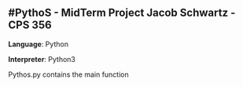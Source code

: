 #PythoS - MidTerm Project
Jacob Schwartz - CPS 356
-----

**Language**: Python

**Interpreter**: Python3

Pythos.py contains the main function